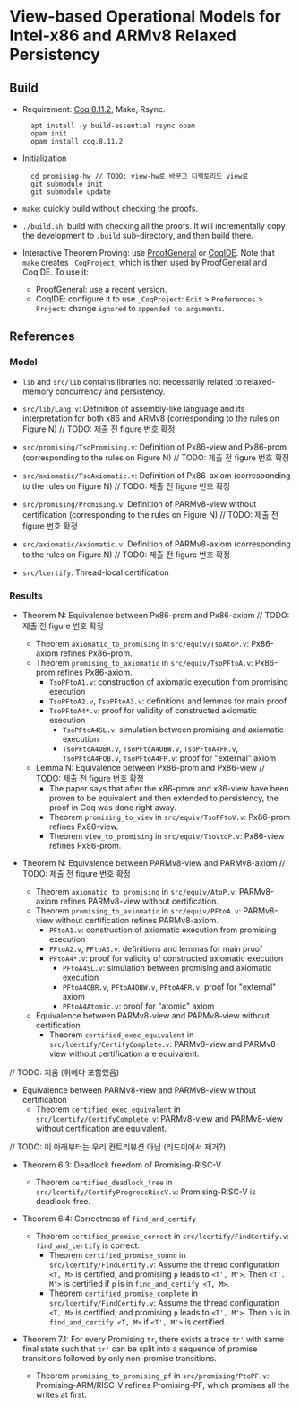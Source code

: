 # View-based Operational Models for Intel-x86 and ARMv8 Relaxed Persistency

## Build

- Requirement: [Coq 8.11.2](https://coq.inria.fr/download), Make, Rsync.

        apt install -y build-essential rsync opam
        opam init
        opam install coq.8.11.2

- Initialization

        cd promising-hw // TODO: view-hw로 바꾸고 디렉토리도 view로
        git submodule init
        git submodule update

- `make`: quickly build without checking the proofs.

- `./build.sh`: build with checking all the proofs.  It will incrementally copy the development to
  `.build` sub-directory, and then build there.

- Interactive Theorem Proving: use [ProofGeneral](https://proofgeneral.github.io/) or
  [CoqIDE](https://coq.inria.fr/download).  Note that `make` creates `_CoqProject`, which is then
  used by ProofGeneral and CoqIDE. To use it:
    + ProofGeneral: use a recent version.
    + CoqIDE: configure it to use `_CoqProject`: `Edit` > `Preferences` > `Project`: change
      `ignored` to `appended to arguments`.

## References

### Model

- `lib` and `src/lib` contains libraries not necessarily related to
  relaxed-memory concurrency and persistency.

- `src/lib/Lang.v`: Definition of assembly-like language and its interpretation for both x86 and ARMv8 (corresponding to the rules on Figure N) // TODO: 제출 전 figure 번호 확정

- `src/promising/TsoPromising.v`: Definition of Px86-view and Px86-prom (corresponding to the rules on Figure N) // TODO: 제출 전 figure 번호 확정

- `src/axiomatic/TsoAxiomatic.v`: Definition of Px86-axiom (corresponding to the rules on Figure N) // TODO: 제출 전 figure 번호 확정

- `src/promising/Promising.v`: Definition of PARMv8-view without
  certification (corresponding to the rules on Figure N) // TODO: 제출 전 figure 번호 확정

- `src/axiomatic/Axiomatic.v`: Definition of PARMv8-axiom (corresponding to the rules on Figure N) // TODO: 제출 전 figure 번호 확정

- `src/lcertify`: Thread-local certification

### Results

- Theorem N: Equivalence between Px86-prom and Px86-axiom // TODO: 제출 전 figure 번호 확정
  + Theorem `axiomatic_to_promising` in `src/equiv/TsoAtoP.v`:
    Px86-axiom refines Px86-prom.
  + Theorem `promising_to_axiomatic` in `src/equiv/TsoPFtoA.v`:
    Px86-prom refines Px86-axiom.
    * `TsoPFtoA1.v`: construction of axiomatic execution from promising execution
    * `TsoPFtoA2.v`, `TsoPFtoA3.v`: definitions and lemmas for main proof
    * `TsoPFtoA4*.v`: proof for validity of constructed axiomatic execution
      * `TsoPFtoA4SL.v`: simulation between promising and axiomatic execution
      * `TsoPFtoA4OBR.v`, `TsoPFtoA4OBW.v`, `TsoPFtoA4FR.v`, `TsoPFtoA4FOB.v`, `TsoPFtoA4FP.v`: proof for "external" axiom
  + Lemma N: Equivalence between Px86-prom and Px86-view // TODO: 제출 전 figure 번호 확정
    * The paper says that after the x86-prom and x86-view have been proven to be equivalent
      and then extended to persistency, the proof in Coq was done right away.
    * Theorem `promising_to_view` in `src/equiv/TsoPFtoV.v`:
      Px86-prom refines Px86-view.
    * Theorem `view_to_promising` in `src/equiv/TsoVtoP.v`:
      Px86-view refines Px86-prom.

- Theorem N: Equivalence between PARMv8-view and PARMv8-axiom // TODO: 제출 전 figure 번호 확정
  + Theorem `axiomatic_to_promising` in `src/equiv/AtoP.v`:
    PARMv8-axiom refines PARMv8-view without certification.
  + Theorem `promising_to_axiomatic` in `src/equiv/PFtoA.v`:
    PARMv8-view without certification refines PARMv8-axiom.
    * `PFtoA1.v`: construction of axiomatic execution from promising execution
    * `PFtoA2.v`, `PFtoA3.v`: definitions and lemmas for main proof
    * `PFtoA4*.v`: proof for validity of constructed axiomatic execution
      * `PFtoA4SL.v`: simulation between promising and axiomatic execution
      * `PFtoA4OBR.v`, `PFtoA4OBW.v`, `PFtoA4FR.v`: proof for "external" axiom
      * `PFtoA4Atomic.v`: proof for "atomic" axiom
  + Equivalence between PARMv8-view and PARMv8-view without certification
    + Theorem `certified_exec_equivalent` in `src/lcertify/CertifyComplete.v`:
      PARMv8-view and PARMv8-view without certification are equivalent.

// TODO: 지움 (위에다 포함했음)
- Equivalence between PARMv8-view and PARMv8-view without certification
  + Theorem `certified_exec_equivalent` in `src/lcertify/CertifyComplete.v`:
    PARMv8-view and PARMv8-view without certification are equivalent.

// TODO: 이 아래부터는 우리 컨트리뷰션 아님 (리드미에서 제거?)
- Theorem 6.3: Deadlock freedom of Promising-RISC-V
  + Theorem `certified_deadlock_free` in `src/lcertify/CertifyProgressRiscV.v`:
    Promising-RISC-V is deadlock-free.

- Theorem 6.4: Correctness of `find_and_certify`
  + Theorem `certified_promise_correct` in `src/lcertify/FindCertify.v`:
    `find_and_certify` is correct.
    * Theorem `certified_promise_sound` in `src/lcertify/FindCertify.v`:
      Assume the thread configuration `<T, M>` is certified, and promising
      `p` leads to `<T', M'>`. Then `<T'. M'>` is certified if `p` is in
      `find_and_certify <T, M>`.
    * Theorem `certified_promise_complete` in `src/lcertify/FindCertify.v`:
      Assume the thread configuration `<T, M>` is certified, and promising
      `p` leads to `<T', M'>`. Then `p` is in `find_and_certify <T, M>` if
      `<T', M'>` is certified.

- Theorem 7.1: For every Promising `tr`, there exists a trace `tr'` with same
  final state such that `tr'` can be split into a sequence of promise
  transitions followed by only non-promise transitions.
  + Theorem `promising_to_promising_pf` in `src/promising/PtoPF.v`:
    Promising-ARM/RISC-V refines Promising-PF, which promises all the writes at
    first.
